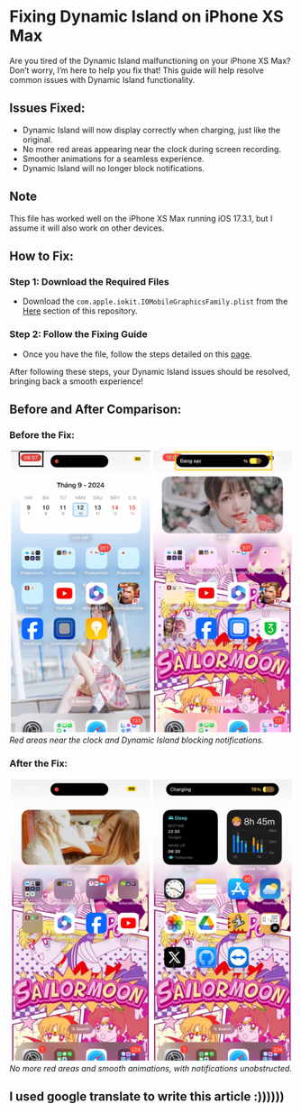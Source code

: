 # Fixing Dynamic Island on iPhone XS Max

Are you tired of the Dynamic Island malfunctioning on your iPhone XS Max? Don’t worry, I’m here to help you fix that! This guide will help resolve common issues with Dynamic Island functionality.

## Issues Fixed:
- Dynamic Island will now display correctly when charging, just like the original.
- No more red areas appearing near the clock during screen recording.
- Smoother animations for a seamless experience.
- Dynamic Island will no longer block notifications.
## Note
This file has worked well on the iPhone XS Max running iOS 17.3.1, but I assume it will also work on other devices.
## How to Fix:

### Step 1: Download the Required Files
- Download the `com.apple.iokit.IOMobileGraphicsFamily.plist` from the [Here](./com.apple.iokit.IOMobileGraphicsFamily.plist) section of this repository.

### Step 2: Follow the Fixing Guide
- Once you have the file, follow the steps detailed on this [page](https://github.com/HorizonUnix/FixRDAR4XR11).

After following these steps, your Dynamic Island issues should be resolved, bringing back a smooth experience!

## Before and After Comparison:

### Before the Fix:
![Before the Fix](./1.jpeg)
*Red areas near the clock and Dynamic Island blocking notifications.*

### After the Fix:
![After the Fix](./2.jpeg)
*No more red areas and smooth animations, with notifications unobstructed.*
## I used google translate to write this article :))))))

